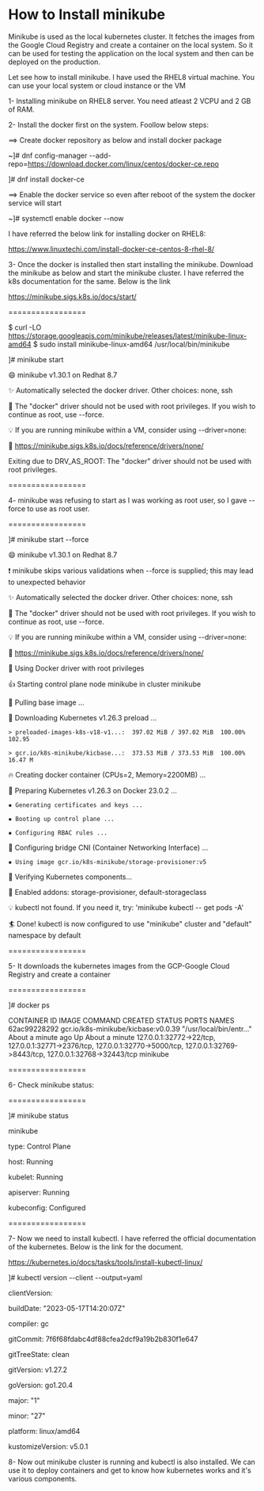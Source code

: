 # How to Install minikube

Minikube is used as the local kubernetes cluster. It fetches the images from the Google Cloud Registry and create a container on the local system.
So it can be used for testing the application on the local system and then can be deployed on the production.

Let see how to install minikube. I have used the RHEL8 virtual machine. You can use your local system or cloud instance or the VM

1- Installing minikube on RHEL8 server. You need atleast 2 VCPU and 2 GB of RAM.

2- Install the docker first on the system. Foollow below steps:

==> Create docker repository as below and install docker package

~]# dnf config-manager --add-repo=https://download.docker.com/linux/centos/docker-ce.repo

]# dnf install docker-ce 

==> Enable the docker service so even after reboot of the system the docker service will start

~]# systemctl enable docker --now

I have referred the below link for installing docker on RHEL8:

https://www.linuxtechi.com/install-docker-ce-centos-8-rhel-8/

3- Once the docker is installed then start installing the minikube. Download the minikube as below and start the minikube cluster. I have referred the k8s documentation for the same. Below is the link

https://minikube.sigs.k8s.io/docs/start/

=================

$ curl -LO https://storage.googleapis.com/minikube/releases/latest/minikube-linux-amd64
$ sudo install minikube-linux-amd64 /usr/local/bin/minikube

]# minikube start

😄  minikube v1.30.1 on Redhat 8.7

✨  Automatically selected the docker driver. Other choices: none, ssh

🛑  The "docker" driver should not be used with root privileges. If you wish to continue as root, use --force.

💡  If you are running minikube within a VM, consider using --driver=none:

📘    https://minikube.sigs.k8s.io/docs/reference/drivers/none/

   Exiting due to DRV_AS_ROOT: The "docker" driver should not be used with root privileges.

=================

4- minikube was refusing to start as I was working as root user, so I gave --force to use as root user.

=================

]# minikube start --force

😄  minikube v1.30.1 on Redhat 8.7

❗  minikube skips various validations when --force is supplied; this may lead to unexpected behavior

✨  Automatically selected the docker driver. Other choices: none, ssh

🛑  The "docker" driver should not be used with root privileges. If you wish to continue as root, use --force.

💡  If you are running minikube within a VM, consider using --driver=none:

📘    https://minikube.sigs.k8s.io/docs/reference/drivers/none/

📌  Using Docker driver with root privileges

👍  Starting control plane node minikube in cluster minikube

🚜  Pulling base image ...

💾  Downloading Kubernetes v1.26.3 preload ...

    > preloaded-images-k8s-v18-v1...:  397.02 MiB / 397.02 MiB  100.00% 102.95 
    
    > gcr.io/k8s-minikube/kicbase...:  373.53 MiB / 373.53 MiB  100.00% 16.47 M
    
🔥  Creating docker container (CPUs=2, Memory=2200MB) ...

🐳  Preparing Kubernetes v1.26.3 on Docker 23.0.2 ...

    ▪ Generating certificates and keys ...
    
    ▪ Booting up control plane ...
    
    ▪ Configuring RBAC rules ...
    
🔗  Configuring bridge CNI (Container Networking Interface) ...

    ▪ Using image gcr.io/k8s-minikube/storage-provisioner:v5
    
🔎  Verifying Kubernetes components...

🌟  Enabled addons: storage-provisioner, default-storageclass

💡  kubectl not found. If you need it, try: 'minikube kubectl -- get pods -A'

🏄  Done! kubectl is now configured to use "minikube" cluster and "default" namespace by default


=================

5- It downloads the kubernetes images from the GCP-Google Cloud Registry and create a container

=================


]# docker ps

CONTAINER ID   IMAGE                                 COMMAND                  CREATED              STATUS              PORTS                                                                                                                                  NAMES
62ac99228292   gcr.io/k8s-minikube/kicbase:v0.0.39   "/usr/local/bin/entr…"   About a minute ago   Up About a minute   127.0.0.1:32772->22/tcp, 127.0.0.1:32771->2376/tcp, 127.0.0.1:32770->5000/tcp, 127.0.0.1:32769->8443/tcp, 127.0.0.1:32768->32443/tcp   minikube

=================

6- Check minikube status:

=================

]# minikube status

minikube

type: Control Plane

host: Running

kubelet: Running

apiserver: Running

kubeconfig: Configured

=================

7- Now we need to install kubectl. I have referred the official documentation of the kubernetes. Below is the link for the document. 

https://kubernetes.io/docs/tasks/tools/install-kubectl-linux/


]# kubectl version --client --output=yaml

clientVersion:

  buildDate: "2023-05-17T14:20:07Z"
  
  compiler: gc
  
  gitCommit: 7f6f68fdabc4df88cfea2dcf9a19b2b830f1e647
  
  gitTreeState: clean
  
  gitVersion: v1.27.2
  
  goVersion: go1.20.4
  
  major: "1"
  
  minor: "27"
  
  platform: linux/amd64
  
kustomizeVersion: v5.0.1

8- Now out minikube cluster is running and kubectl is also installed. We can use it to deploy containers and get to know how kubernetes works and it's various components.


